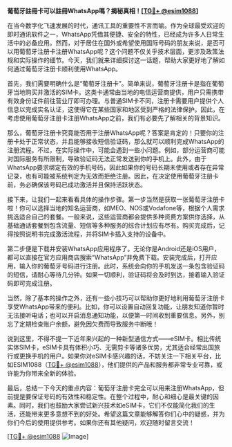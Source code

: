 **葡萄牙註冊卡可以註冊WhatsApp嗎？揭秘真相！[[TG💪+ @esim1088](https://t.me/s/esim1088)]**

在当今数字化飞速发展的时代，通讯工具的重要性不言而喻。作为全球最受欢迎的即时通讯软件之一，WhatsApp凭借其便捷、安全的特性，已经成为许多人日常生活中的必备应用。然而，对于居住在国外或希望使用国际号码的朋友来说，是否可以用葡萄牙注册卡注册WhatsApp呢？这个问题不仅关乎技术层面，更涉及政策法规和实际操作的细节。今天，我们就来详细探讨这一话题，帮助大家更好地了解如何通过葡萄牙注册卡顺利使用WhatsApp。

首先，我们需要明确什么是“葡萄牙注册卡”。简单来说，葡萄牙注册卡是指在葡萄牙当地购买并激活的SIM卡。这类卡通常由当地的电信运营商提供，用户只需携带有效身份证件前往营业厅即可办理。与普通SIM卡不同，注册卡需要用户提供个人信息以完成实名认证，这使得它在某些国家和地区受到严格的法律保护。因此，在考虑使用葡萄牙注册卡注册WhatsApp之前，我们有必要先了解相关的背景知识。

那么，葡萄牙注册卡究竟能否用于注册WhatsApp呢？答案是肯定的！只要你的注册卡处于正常状态，并且能够接收短信验证码，那么就可以顺利完成WhatsApp的注册流程。不过，在实际操作中，可能会遇到一些小问题。例如，部分运营商可能对国际服务有所限制，导致验证码无法正常发送到你的手机上。此外，由于WhatsApp要求绑定有效的手机号码，因此如果你的号码长期未使用或者存在异常记录，也有可能被系统判定为无效而拒绝注册。因此，在决定使用葡萄牙注册卡前，务必确保该号码已成功激活并且保持活跃状态。

接下来，让我们一起来看看具体的操作步骤。第一步当然是获取一张葡萄牙注册卡啦！你可以选择当地的知名运营商，如MEO、NOS或Vodafone等，根据个人需求挑选适合自己的套餐。一般来说，这些运营商都会提供多种资费方案供你选择，从基础通话套餐到包含流量、短信等多种服务的综合计划应有尽有。购买完成后，记得按照说明书完成激活流程，并将SIM卡插入支持的设备中。

第二步便是下载并安装WhatsApp应用程序了。无论你是Android还是iOS用户，都可以直接在官方应用商店搜索“WhatsApp”并免费下载。安装完成后，打开应用，输入你的葡萄牙号码进行注册。此时，系统会向你的手机发送一条包含验证码的短信，请耐心等待几分钟。如果一切顺利，验证码将会及时到达，接着输入验证码即可完成注册。

当然，除了基本的操作之外，还有一些小技巧可以帮助你更好地利用葡萄牙注册卡享受WhatsApp带来的便利。比如，你可以设置自动回复功能，让朋友知道你暂时无法接听电话；也可以开启消息通知功能，以便第一时间收到重要信息。另外，别忘了定期检查账户余额，避免因欠费而导致服务中断哦！

说到这里，不得不提一下近年来兴起的一种新型通信方式——eSIM卡。相比传统实体SIM卡，eSIM卡具有体积小巧、无需剪卡等诸多优势，尤其适合经常出国旅行或更换手机的用户。如果你对eSIM卡感兴趣的话，不妨关注一下相关平台，比如ESIM1088（[TG💪+ @esim1088](https://t.me/s/esim1088)），他们提供的产品和服务都非常专业可靠，或许能为你带来全新的体验。

最后，总结一下今天的重点内容：葡萄牙注册卡完全可以用来注册WhatsApp，但前提是要保证号码的有效性和稳定性。在整个过程中，耐心和细心是最关键的因素。同时，我们也鼓励大家尝试新兴技术如eSIM卡，它们不仅能简化我们的生活，还能带来更多意想不到的好处。希望这篇文章能够解答你们心中的疑惑，并为你们今后的使用提供参考。如果你还有其他疑问，欢迎随时留言交流！

[[TG💪+ @esim1088](https://t.me/s/esim1088) ![Image](https://i.postimg.cc/4NQfJmqS/Snipaste-2025-05-13-00-14-12.png)]
